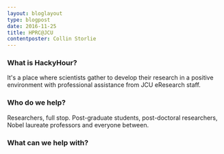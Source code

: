 ```yaml
---
layout: bloglayout
type: blogpost
date: 2016-11-25
title: HPRC@JCU
contentposter: Collin Storlie
---
```


### What is HackyHour? ###

It's a place where scientists gather to develop their research in a positive environment with professional assistance from JCU eResearch staff.

### Who do we help? ###

Researchers, full stop. Post-graduate students, post-doctoral researchers, Nobel laureate professors and everyone between.

### What can we help with? ###


